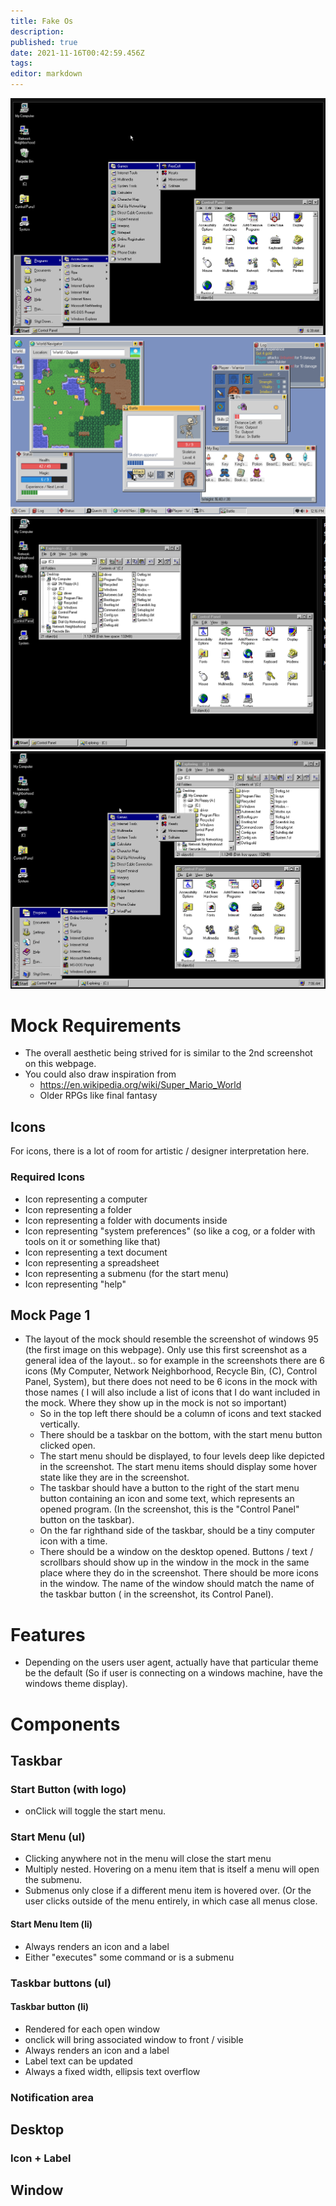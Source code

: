 ```yaml
---
title: Fake Os
description: 
published: true
date: 2021-11-16T00:42:59.456Z
tags: 
editor: markdown
---
```


![capture.png](/capture.png)
![ss_0e3a544323f957abf6b7789223e9586c6c3f3cee.1920x1080.jpg](/ss_0e3a544323f957abf6b7789223e9586c6c3f3cee.1920x1080.jpg)
![windows_95_2.png](/windows_95_2.png)
![windows_95_3.png](/windows_95_3.png)

# Mock Requirements
* The overall aesthetic being strived for is similar to the 2nd screenshot on this webpage. 
* You could also draw inspiration from 
 	* https://en.wikipedia.org/wiki/Super_Mario_World
  * Older RPGs like final fantasy
  
## Icons
For icons, there is a lot of room for artistic / designer interpretation here. 
### Required Icons
* Icon representing a computer
* Icon representing a folder
* Icon representing a folder with documents inside
* Icon representing "system preferences" (so like a cog, or a folder with tools on it or something like that)
* Icon representing a text document
* Icon representing a spreadsheet
* Icon representing a submenu (for the start menu)
* Icon representing "help" 

## Mock Page 1
* The layout of the mock should resemble the screenshot of windows 95 (the first image on this webpage). Only use this first screenshot as a general idea of the layout.. so for example in the screenshots there are 6 icons (My Computer, Network Neighborhood, Recycle Bin, (C), Control Panel, System), but there does not need to be 6 icons in the mock with those names ( I will also include a list of icons that I do want included in the mock. Where they show up in the mock is not so important)
	* So in the top left there should be a column of icons and text stacked vertically. 
  * There should be a taskbar on the bottom, with the start menu button clicked open. 
  * The start menu should be displayed, to four levels deep like depicted in the screenshot. The start menu items should display some hover state like they are in the screenshot. 
  * The taskbar should have a button to the right of the start menu button containing an icon and some text, which represents an opened program. (In the screenshot, this is the "Control Panel" button on the taskbar). 
  * On the far righthand side of the taskbar, should be a tiny computer icon with a time. 
  * There should be a window on the desktop opened. Buttons / text / scrollbars should show up in the window in the mock in the same place where they do in the screenshot. There should be more icons in the window. The name of the window should match the name of the taskbar button ( in the screenshot, its Control Panel).







# Features 
* Depending on the users user agent, actually have that particular theme be the default (So if user is connecting on a windows machine, have the windows theme display).
# Components             
## Taskbar
### Start Button (with logo)
* onClick will toggle the start menu.
### Start Menu (ul)
* Clicking anywhere not in the menu will close the start menu
* Multiply nested. Hovering on a menu item that is itself a menu will open the submenu. 
* Submenus only close if a different menu item is hovered over. (Or the user clicks outside of the menu entirely, in which case all menus close.  
#### Start Menu Item (li)
* Always renders an icon and a label
* Either "executes" some command or is a submenu

### Taskbar buttons (ul)
#### Taskbar button (li)
* Rendered for each open window
* onclick will bring associated window to front / visible
* Always renders an icon and a label
* Label text can be updated 
* Always a fixed width, ellipsis text overflow

### Notification area

## Desktop
### Icon + Label

## Window
 
 
 